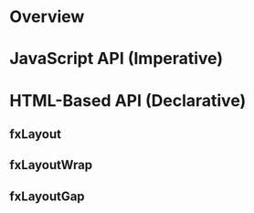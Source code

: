 # Overview

# JavaScript API (Imperative)

# HTML-Based API (Declarative)

## fxLayout

## fxLayoutWrap

## fxLayoutGap


